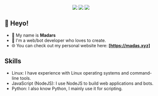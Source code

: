 <p align="center">
  <img src="https://dcbadge.limes.pink/api/shield/704011737900253315?style=flat&theme=discord">
  <img src="https://img.shields.io/badge/Age-16-ff88b5">
  <img src="https://komarev.com/ghpvc/?username=Madasish&color=ff88b5">
</p>

## 👋 Heyo! 
 - 🌸 My name is **Madars**
 - 🤖 I'm a web/bot developer who loves to create.
 - 🌐 You can check out my personal website here: **[https://madas.xyz]**

## Skills
 - Linux: I have experience with Linux operating systems and command-line tools.
 - JavaScript (NodeJS): I use NodeJS to build web applications and bots.
 - Python: I also know Python, I mainly use it for scripting.

<!---
🦆 https://youtu.be/FZUcpVmEHuk  

## My Discord

[![Discord Presence](https://lanyard-profile-readme.vercel.app/api/704011737900253315)](https://discord.com/users/704011737900253315)


## My Github stats

[![My GitHub stats](https://github-readme-stats.vercel.app/api?username=madasxyz&theme=dracula)](https://github.com/madasxyz/)

[![Top Langs](https://github-readme-stats.vercel.app/api/top-langs/?username=madasxyz&theme=dracula&layout=compact)](https://github.com/madasxyz/)
